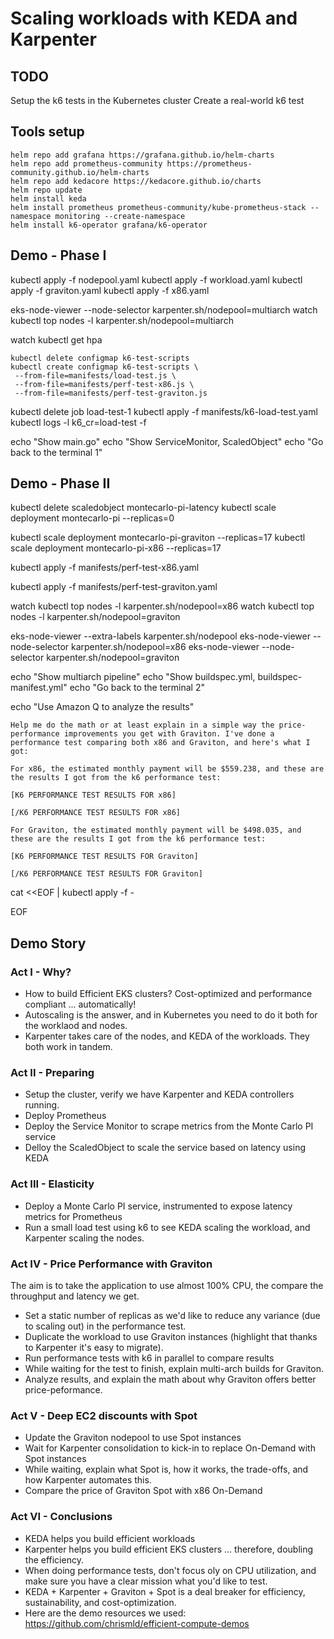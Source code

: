 # Scaling workloads with KEDA and Karpenter

## TODO

Setup the k6 tests in the Kubernetes cluster
Create a real-world k6 test

## Tools setup

```
helm repo add grafana https://grafana.github.io/helm-charts
helm repo add prometheus-community https://prometheus-community.github.io/helm-charts
helm repo add kedacore https://kedacore.github.io/charts
helm repo update
helm install keda 
helm install prometheus prometheus-community/kube-prometheus-stack --namespace monitoring --create-namespace
helm install k6-operator grafana/k6-operator 
```

## Demo - Phase I

kubectl apply -f nodepool.yaml
kubectl apply -f workload.yaml
kubectl apply -f graviton.yaml
kubectl apply -f x86.yaml


eks-node-viewer --node-selector karpenter.sh/nodepool=multiarch
watch kubectl top nodes -l karpenter.sh/nodepool=multiarch

watch kubectl get hpa

```
kubectl delete configmap k6-test-scripts
kubectl create configmap k6-test-scripts \
 --from-file=manifests/load-test.js \
 --from-file=manifests/perf-test-x86.js \
 --from-file=manifests/perf-test-graviton.js
```

kubectl delete job load-test-1
kubectl apply -f manifests/k6-load-test.yaml
kubectl logs -l k6_cr=load-test -f

echo "Show main.go"
echo "Show ServiceMonitor, ScaledObject"
echo "Go back to the terminal 1"

## Demo - Phase II

kubectl delete scaledobject montecarlo-pi-latency
kubectl scale deployment montecarlo-pi --replicas=0

kubectl scale deployment montecarlo-pi-graviton --replicas=17
kubectl scale deployment montecarlo-pi-x86 --replicas=17

kubectl apply -f manifests/perf-test-x86.yaml

kubectl apply -f manifests/perf-test-graviton.yaml


watch kubectl top nodes -l karpenter.sh/nodepool=x86
watch kubectl top nodes -l karpenter.sh/nodepool=graviton

eks-node-viewer --extra-labels karpenter.sh/nodepool
eks-node-viewer --node-selector karpenter.sh/nodepool=x86
eks-node-viewer --node-selector karpenter.sh/nodepool=graviton

echo "Show multiarch pipeline"
echo "Show buildspec.yml, buildspec-manifest.yml"
echo "Go back to the terminal 2"

echo "Use Amazon Q to analyze the results"

```
Help me do the math or at least explain in a simple way the price-performance improvements you get with Graviton. I've done a performance test comparing both x86 and Graviton, and here's what I got:

For x86, the estimated monthly payment will be $559.238, and these are the results I got from the k6 performance test:

[K6 PERFORMANCE TEST RESULTS FOR x86]

[/K6 PERFORMANCE TEST RESULTS FOR x86]

For Graviton, the estimated monthly payment will be $498.035, and these are the results I got from the k6 performance test:

[K6 PERFORMANCE TEST RESULTS FOR Graviton]

[/K6 PERFORMANCE TEST RESULTS FOR Graviton]
```

cat <<EOF | kubectl apply -f -

EOF

## Demo Story

### Act I - Why?
* How to build Efficient EKS clusters? Cost-optimized and performance compliant ... automatically!
* Autoscaling is the answer, and in Kubernetes you need to do it both for the worklaod and nodes.
* Karpenter takes care of the nodes, and KEDA of the workloads. They both work in tandem.

### Act II - Preparing
* Setup the cluster, verify we have Karpenter and KEDA controllers running.
* Deploy Prometheus
* Deploy the Service Monitor to scrape metrics from the Monte Carlo PI service
* Delloy the ScaledObject to scale the service based on latency using KEDA

### Act III - Elasticity
* Deploy a Monte Carlo PI service, instrumented to expose latency metrics for Prometheus
* Run a small load test using k6 to see KEDA scaling the workload, and Karpenter scaling the nodes.

### Act IV - Price Performance with Graviton

The aim is to take the application to use almost 100% CPU, the compare the throughput and latency we get.

* Set a static number of replicas as we'd like to reduce any variance (due to scaling out) in the performance test.
* Duplicate the workload to use Graviton instances (highlight that thanks to Karpenter it's easy to migrate).
* Run performance tests with k6 in parallel to compare results
* While waiting for the test to finish, explain multi-arch builds for Graviton.
* Analyze results, and explain the math about why Graviton offers better price-peformance.

### Act V - Deep EC2 discounts with Spot
* Update the Graviton nodepool to use Spot instances
* Wait for Karpenter consolidation to kick-in to replace On-Demand with Spot instances
* While waiting, explain what Spot is, how it works, the trade-offs, and how Karpenter automates this.
* Compare the price of Graviton Spot with x86 On-Demand

### Act VI - Conclusions
* KEDA helps you build efficient workloads
* Karpenter helps you build efficient EKS clusters ... therefore, doubling the efficiency.
* When doing performance tests, don't focus oly on CPU utilization, and make sure you have a clear mission what you'd like to test.
* KEDA + Karpenter + Graviton + Spot is a deal breaker for efficiency, sustainability, and cost-optimization.
* Here are the demo resources we used: https://github.com/chrismld/efficient-compute-demos